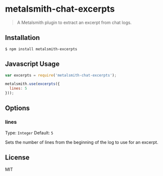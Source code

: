 # metalsmith-chat-excerpts

> A Metalsmith plugin to extract an excerpt from chat logs.

## Installation

    $ npm install metalsmith-excerpts

## Javascript Usage

```js
var excerpts = require('metalsmith-chat-excerpts');

metalsmith.use(excerpts({
  lines: 5
}));
```

## Options

### lines
Type: `Integer`
Default: `5`

Sets the number of lines from the beginning of the log to use for an excerpt.

## License

MIT

